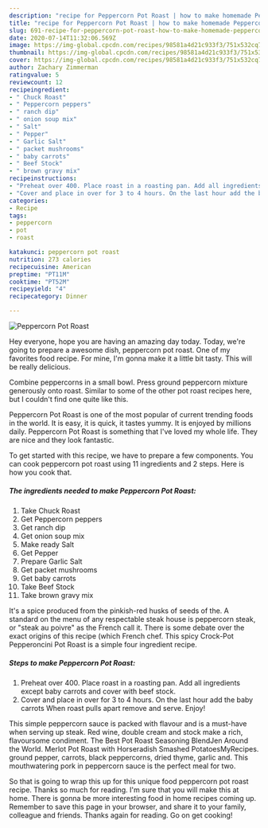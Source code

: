 ```yaml
---
description: "recipe for Peppercorn Pot Roast | how to make homemade Peppercorn Pot Roast"
title: "recipe for Peppercorn Pot Roast | how to make homemade Peppercorn Pot Roast"
slug: 691-recipe-for-peppercorn-pot-roast-how-to-make-homemade-peppercorn-pot-roast
date: 2020-07-14T11:32:06.569Z
image: https://img-global.cpcdn.com/recipes/98581a4d21c933f3/751x532cq70/peppercorn-pot-roast-recipe-main-photo.jpg
thumbnail: https://img-global.cpcdn.com/recipes/98581a4d21c933f3/751x532cq70/peppercorn-pot-roast-recipe-main-photo.jpg
cover: https://img-global.cpcdn.com/recipes/98581a4d21c933f3/751x532cq70/peppercorn-pot-roast-recipe-main-photo.jpg
author: Zachary Zimmerman
ratingvalue: 5
reviewcount: 12
recipeingredient:
- " Chuck Roast"
- " Peppercorn peppers"
- " ranch dip"
- " onion soup mix"
- " Salt"
- " Pepper"
- " Garlic Salt"
- " packet mushrooms"
- " baby carrots"
- " Beef Stock"
- " brown gravy mix"
recipeinstructions:
- "Preheat over 400. Place roast in a roasting pan. Add all ingredients except baby carrots and cover with beef stock."
- "Cover and place in over for 3 to 4 hours. On the last hour add the baby carrots When roast pulls apart remove and serve. Enjoy!"
categories:
- Recipe
tags:
- peppercorn
- pot
- roast

katakunci: peppercorn pot roast 
nutrition: 273 calories
recipecuisine: American
preptime: "PT11M"
cooktime: "PT52M"
recipeyield: "4"
recipecategory: Dinner

---
```



![Peppercorn Pot Roast](https://img-global.cpcdn.com/recipes/98581a4d21c933f3/751x532cq70/peppercorn-pot-roast-recipe-main-photo.jpg)

Hey everyone, hope you are having an amazing day today. Today, we're going to prepare a awesome dish, peppercorn pot roast. One of my favorites food recipe. For mine, I'm gonna make it a little bit tasty. This will be really delicious.

Combine peppercorns in a small bowl. Press ground peppercorn mixture generously onto roast. Similar to some of the other pot roast recipes here, but I couldn&#39;t find one quite like this.

Peppercorn Pot Roast is one of the most popular of current trending foods in the world. It is easy, it is quick, it tastes yummy. It is enjoyed by millions daily. Peppercorn Pot Roast is something that I've loved my whole life. They are nice and they look fantastic.


To get started with this recipe, we have to prepare a few components. You can cook peppercorn pot roast using 11 ingredients and 2 steps. Here is how you cook that.

<!--inarticleads1-->

##### The ingredients needed to make Peppercorn Pot Roast:

1. Take  Chuck Roast
1. Get  Peppercorn peppers
1. Get  ranch dip
1. Get  onion soup mix
1. Make ready  Salt
1. Get  Pepper
1. Prepare  Garlic Salt
1. Get  packet mushrooms
1. Get  baby carrots
1. Take  Beef Stock
1. Take  brown gravy mix


It&#39;s a spice produced from the pinkish-red husks of seeds of the. A standard on the menu of any respectable steak house is peppercorn steak, or &#34;steak au poivre&#34; as the French call it. There is some debate over the exact origins of this recipe (which French chef. This spicy Crock-Pot Pepperoncini Pot Roast is a simple four ingredient recipe. 

<!--inarticleads2-->

##### Steps to make Peppercorn Pot Roast:

1. Preheat over 400. Place roast in a roasting pan. Add all ingredients except baby carrots and cover with beef stock.
1. Cover and place in over for 3 to 4 hours. On the last hour add the baby carrots When roast pulls apart remove and serve. Enjoy!


This simple peppercorn sauce is packed with flavour and is a must-have when serving up steak. Red wine, double cream and stock make a rich, flavoursome condiment. The Best Pot Roast Seasoning BlendJen Around the World. Merlot Pot Roast with Horseradish Smashed PotatoesMyRecipes. ground pepper, carrots, black peppercorns, dried thyme, garlic and. This mouthwatering pork in peppercorn sauce is the perfect meal for two. 

So that is going to wrap this up for this unique food peppercorn pot roast recipe. Thanks so much for reading. I'm sure that you will make this at home. There is gonna be more interesting food in home recipes coming up. Remember to save this page in your browser, and share it to your family, colleague and friends. Thanks again for reading. Go on get cooking!
